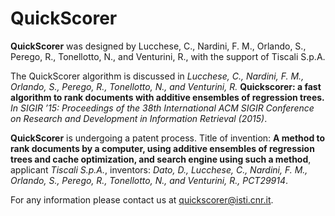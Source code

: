 QuickScorer
===========

**QuickScorer** was designed by Lucchese, C., Nardini, F. M., Orlando, S., Perego, R., Tonellotto, N., and Venturini, R.,
with the support of Tiscali S.p.A. 

The QuickScorer algorithm is discussed in *Lucchese, C., Nardini, F. M., Orlando, S., Perego, R., Tonellotto, N., and Venturini, R.* **Quickscorer: a fast algorithm to rank documents with additive ensembles of regression trees.** *In SIGIR ’15: Proceedings of the 38th International ACM SIGIR Conference on Research and Development in Information Retrieval (2015)*.

**QuickScorer** is undergoing a patent process. Title of invention: **A method to rank documents by a computer, using additive ensembles of regression trees and cache optimization, and search engine using such a method**, applicant *Tiscali S.p.A.*, inventors: *Dato, D., Lucchese, C., Nardini, F. M., Orlando, S., Perego, R., Tonellotto, N., and Venturini, R., PCT29914*.

For any information please contact us at quickscorer@isti.cnr.it.

